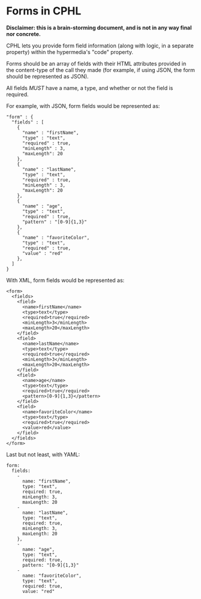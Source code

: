Forms in CPHL
====

<b>Disclaimer: this is a brain-storming document, and is not in any way final nor concrete.</b>

CPHL lets you provide form field information (along with logic, in a separate property) within the hypermedia's "code" property.

Forms should be an array of fields with their HTML attributes provided in the content-type of the call they made (for example, if using JSON, the form should be represented as JSON).

All fields *MUST* have a name, a type, and whether or not the field is required.

For example, with JSON, form fields would be represented as:

```
"form" : {
  "fields" : [
    {
      "name" : "firstName",
      "type" : "text",
      "required" : true,
      "minLength" : 3,
      "maxLength": 20
    },
    {
      "name" : "lastName",
      "type" : "text",
      "required" : true,
      "minLength" : 3,
      "maxLength": 20
    },
    {
      "name" : "age",
      "type" : "text",
      "required" : true,
      "pattern" : "[0-9]{1,3}"
    },
    {
      "name" : "favoriteColor",
      "type" : "text",
      "required" : true,
      "value" : "red"
    },
  ]
}
```

With XML, form fields would be represented as:

```
<form>
  <fields>
    <field>
      <name>firstName</name>
      <type>text</type>
      <required>true</required>
      <minLength>3</minLength>
      <maxLength>20</maxLength>
    </field>
    <field>
      <name>lastName</name>
      <type>text</type>
      <required>true</required>
      <minLength>3</minLength>
      <maxLength>20</maxLength>
    </field>
    <field>
      <name>age</name>
      <type>text</type>
      <required>true</required>
      <pattern>[0-9]{1,3}</pattern>
    </field>
    <field>
      <name>favoriteColor</name>
      <type>text</type>
      <required>true</required>
      <value>red</value>
    </field>
  </fields>
</form>
```

Last but not least, with YAML:

```
form:
  fields:
    -
      name: "firstName",
      type: "text",
      required: true,
      minLength: 3,
      maxLength: 20
    -
      name: "lastName",
      type: "text",
      required: true,
      minLength: 3,
      maxLength: 20
    },
    -
      name: "age",
      type: "text",
      required: true,
      pattern: "[0-9]{1,3}"
    -
      name: "favoriteColor",
      type: "text",
      required: true,
      value: "red"
  ```
